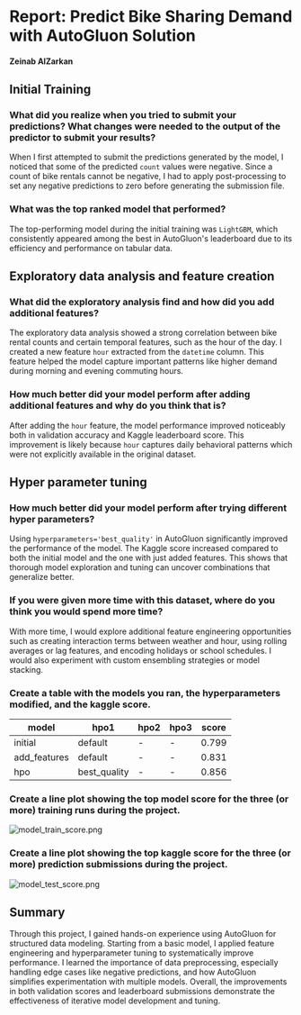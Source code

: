 # Report: Predict Bike Sharing Demand with AutoGluon Solution
#### Zeinab AlZarkan

## Initial Training
### What did you realize when you tried to submit your predictions? What changes were needed to the output of the predictor to submit your results?
When I first attempted to submit the predictions generated by the model, I noticed that some of the predicted `count` values were negative. Since a count of bike rentals cannot be negative, I had to apply post-processing to set any negative predictions to zero before generating the submission file.

### What was the top ranked model that performed?
The top-performing model during the initial training was `LightGBM`, which consistently appeared among the best in AutoGluon's leaderboard due to its efficiency and performance on tabular data.

## Exploratory data analysis and feature creation
### What did the exploratory analysis find and how did you add additional features?
The exploratory data analysis showed a strong correlation between bike rental counts and certain temporal features, such as the hour of the day. I created a new feature `hour` extracted from the `datetime` column. This feature helped the model capture important patterns like higher demand during morning and evening commuting hours.

### How much better did your model perform after adding additional features and why do you think that is?
After adding the `hour` feature, the model performance improved noticeably both in validation accuracy and Kaggle leaderboard score. This improvement is likely because `hour` captures daily behavioral patterns which were not explicitly available in the original dataset.

## Hyper parameter tuning
### How much better did your model perform after trying different hyper parameters?
Using `hyperparameters='best_quality'` in AutoGluon significantly improved the performance of the model. The Kaggle score increased compared to both the initial model and the one with just added features. This shows that thorough model exploration and tuning can uncover combinations that generalize better.

### If you were given more time with this dataset, where do you think you would spend more time?
With more time, I would explore additional feature engineering opportunities such as creating interaction terms between weather and hour, using rolling averages or lag features, and encoding holidays or school schedules. I would also experiment with custom ensembling strategies or model stacking.

### Create a table with the models you ran, the hyperparameters modified, and the kaggle score.
|model|hpo1|hpo2|hpo3|score|
|--|--|--|--|--|
|initial|default|-|-|0.799|
|add_features|default|-|-|0.831|
|hpo|best_quality|-|-|0.856|

### Create a line plot showing the top model score for the three (or more) training runs during the project.

![model_train_score.png](img/model_train_score.png)

### Create a line plot showing the top kaggle score for the three (or more) prediction submissions during the project.

![model_test_score.png](img/model_test_score.png)

## Summary
Through this project, I gained hands-on experience using AutoGluon for structured data modeling. Starting from a basic model, I applied feature engineering and hyperparameter tuning to systematically improve performance. I learned the importance of data preprocessing, especially handling edge cases like negative predictions, and how AutoGluon simplifies experimentation with multiple models. Overall, the improvements in both validation scores and leaderboard submissions demonstrate the effectiveness of iterative model development and tuning.

